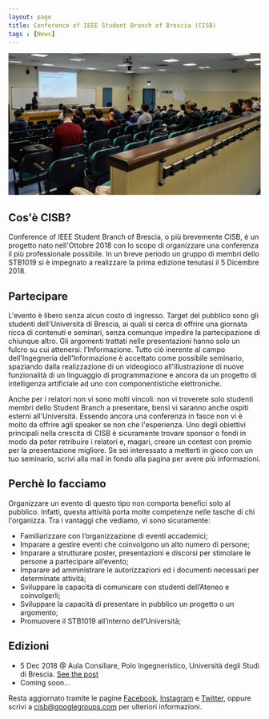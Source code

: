 ```yaml
---
layout: page
title: Conference of IEEE Student Branch of Brescia (CISB)
tags : [News]
---
```


![Header](/images/header_cisb.jpg)

## Cos'è CISB?

Conference of IEEE Student Branch of Brescia, o più brevemente CISB, è un progetto nato nell'Ottobre 2018 con lo scopo di organizzare una conferenza il più professionale possibile.
In un breve periodo un gruppo di membri dello STB1019 si è impegnato a realizzare la prima edizione tenutasi il 5 Dicembre 2018.

## Partecipare

L'evento è libero senza alcun costo di ingresso. Target del pubblico sono gli studenti dell'Università di Brescia, ai quali si cerca di offrire una giornata ricca di contenuti e seminari, senza comunque impedire la partecipazione di chiunque altro.
Gli argomenti trattati nelle presentazioni hanno solo un fulcro su cui attenersi: l'Informazione. Tutto ciò inerente al campo dell'Ingegneria dell'Informazione è accettato come possibile seminario, spaziando dalla realizzazione di un videogioco all'illustrazione di nuove funzionalità di un linguaggio di programmazione e ancora da un progetto di intelligenza artificiale ad uno con componentistiche elettroniche.

Anche per i relatori non vi sono molti vincoli: non vi troverete solo studenti membri dello Student Branch a presentare, bensì vi saranno anche ospiti esterni all'Università.
Essendo ancora una conferenza in fasce non vi è molto da offrire agli speaker se non che l'esperienza. Uno degli obiettivi principali nella crescita di CISB è sicuramente trovare sponsor o fondi in modo da poter retribuire i relatori e, magari, creare un contest con premio per la presentazione migliore.
Se sei interessato a metterti in gioco con un tuo seminario, scrivi alla mail in fondo alla pagina per avere più informazioni.

## Perchè lo facciamo

Organizzare un evento di questo tipo non comporta benefici solo al pubblico. Infatti, questa attività porta molte competenze nelle tasche di chi l'organizza.
Tra i vantaggi che vediamo, vi sono sicuramente:
* Familiarizzare con l’organizzazione di eventi accademici;
* Imparare a gestire eventi che coinvolgono un alto numero di persone;
* Imparare a strutturare poster, presentazioni e discorsi per stimolare le persone a partecipare all’evento;
* Imparare ad amministrare le autorizzazioni ed i documenti necessari per determinate attività;
* Sviluppare la capacità di comunicare con studenti dell’Ateneo e coinvolgerli;
* Sviluppare la capacità di presentare in pubblico un progetto o un argomento;
* Promuovere il STB1019 all’interno dell’Università;

## Edizioni

* 5 Dec 2018 @ Aula Consiliare, Polo Ingegneristico, Università degli Studi di Brescia. [See the post](/_posts/2018-12-05-cisb-2018.md)
* Coming soon...

Resta aggiornato tramite le pagine [Facebook](https://www.facebook.com/stb1019), [Instagram](https://www.instagram.com/stb01019) e [Twitter](https://www.twitter.com/stb1019), oppure scrivi a [cisb@googlegroups.com](mailto:cisb@googlegroups.com) per ulteriori informazioni.

